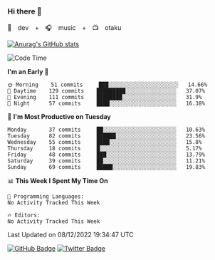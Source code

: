 ### Hi there 👋

🚀　dev　+　🎧　music　+　📺　otaku


[![Anurag's GitHub stats](https://github-readme-stats.vercel.app/api?username=koheitasaka&count_private=true&show_icons=true&theme=monokai)](https://github.com/koheitasaka/github-readme-stats)

<!--START_SECTION:waka-->
![Code Time](http://img.shields.io/badge/Code%20Time-1%2C161%20hrs%2023%20mins-blue)

**I'm an Early 🐤** 

```text
🌞 Morning    51 commits     ███░░░░░░░░░░░░░░░░░░░░░░   14.66% 
🌆 Daytime    129 commits    █████████░░░░░░░░░░░░░░░░   37.07% 
🌃 Evening    111 commits    ████████░░░░░░░░░░░░░░░░░   31.9% 
🌙 Night      57 commits     ████░░░░░░░░░░░░░░░░░░░░░   16.38%

```
📅 **I'm Most Productive on Tuesday** 

```text
Monday       37 commits     ██░░░░░░░░░░░░░░░░░░░░░░░   10.63% 
Tuesday      82 commits     ██████░░░░░░░░░░░░░░░░░░░   23.56% 
Wednesday    55 commits     ████░░░░░░░░░░░░░░░░░░░░░   15.8% 
Thursday     18 commits     █░░░░░░░░░░░░░░░░░░░░░░░░   5.17% 
Friday       48 commits     ███░░░░░░░░░░░░░░░░░░░░░░   13.79% 
Saturday     39 commits     ██░░░░░░░░░░░░░░░░░░░░░░░   11.21% 
Sunday       69 commits     █████░░░░░░░░░░░░░░░░░░░░   19.83%

```


📊 **This Week I Spent My Time On** 

```text
💬 Programming Languages: 
No Activity Tracked This Week

🔥 Editors: 
No Activity Tracked This Week

```


 Last Updated on 08/12/2022 19:34:47 UTC
<!--END_SECTION:waka-->

[![GitHub Badge](https://img.shields.io/badge/GitHub-100000?style=for-the-badge&logo=github&logoColor=white)](https://github.com/koheitasaka)
[![Twitter Badge](https://img.shields.io/badge/Twitter-1DA1F2?style=for-the-badge&logo=twitter&logoColor=white)](https://twitter.com/sleep_asleep_)
